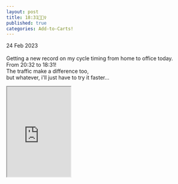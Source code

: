 ```yaml
---
layout: post
title: 18:31🚴🏼‍♀️
published: true
categories: Add-to-Carts!
---
```

24 Feb 2023
<br>
<br>
Getting a new record on my cycle timing from home to office today.
<br>
From 20:32 to 18:31! 
<br>
The traffic make a difference too, 
<br>
but whatever, i'll just have to try it faster...
<br>
<iframe src="https://drive.google.com/file/d/1uWnJ_gHab0omF3eH53qkxBe2HwKczxc5/preview" width="170" height="240" allow="autoplay"></iframe>
